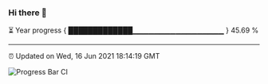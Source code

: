 ### Hi there 👋

⏳ Year progress { █████████████▁▁▁▁▁▁▁▁▁▁▁▁▁▁▁▁▁ } 45.69 %

---

⏰ Updated on Wed, 16 Jun 2021 18:14:19 GMT

![Progress Bar CI](https://github.com/liununu/liununu/workflows/Progress%20Bar%20CI/badge.svg)
